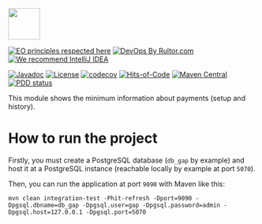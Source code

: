 <img src="https://gap.surati.io/img/logo.png" width="64px" height="64px"/>

[![EO principles respected here](https://www.elegantobjects.org/badge.svg)](https://www.elegantobjects.org)
[![DevOps By Rultor.com](http://www.rultor.com/b/gap-enterprise/payment-base-module)](http://www.rultor.com/p/gap-enterprise/payment-base-module)
[![We recommend IntelliJ IDEA](https://www.elegantobjects.org/intellij-idea.svg)](https://www.jetbrains.com/idea/)

[![Javadoc](http://www.javadoc.io/badge/io.surati.gap/payment-base-module.svg)](http://www.javadoc.io/doc/io.surati.gap/payment-base-module)
[![License](https://img.shields.io/badge/License-Surati-important.svg)](https://github.com/gap-enterprise/payment-base-module/blob/master/LICENSE.txt)
[![codecov](https://codecov.io/gh/gap-enterprise/payment-base-module/branch/master/graph/badge.svg)](https://codecov.io/gh/gap-enterprise/payment-base-module)
[![Hits-of-Code](https://hitsofcode.com/github/gap-enterprise/payment-base-module)](https://hitsofcode.com/view/github/gap-enterprise/payment-base-module)
[![Maven Central](https://img.shields.io/maven-central/v/io.surati.gap/payment-base-module.svg)](https://maven-badges.herokuapp.com/maven-central/io.surati.gap/payment-base-module)
[![PDD status](http://www.0pdd.com/svg?name=gap-enterprise/payment-base-module)](http://www.0pdd.com/p?name=gap-enterprise/payment-base-module)

This module shows the minimum information about payments (setup and history).

# How to run the project
Firstly, you must create a PostgreSQL database (`db_gap` by example) and host it at a PostgreSQL instance (reachable locally by example at port `5070`).

Then, you can run the application at port `9090` with Maven like this:
```shell
mvn clean integration-test -Phit-refresh -Dport=9090 -Dpgsql.dbname=db_gap -Dpgsql.user=gap -Dpgsql.password=admin -Dpgsql.host=127.0.0.1 -Dpgsql.port=5070
```
